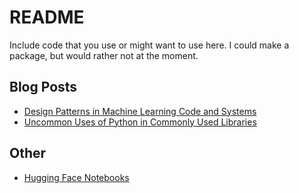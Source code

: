 # README

Include code that you use or might want to use here. I could make a package, but would rather not at the moment.

## Blog Posts

- [Design Patterns in Machine Learning Code and Systems](https://eugeneyan.com/writing/design-patterns/)
- [Uncommon Uses of Python in Commonly Used Libraries](https://eugeneyan.com/writing/uncommon-python/)

## Other

- [Hugging Face Notebooks](https://github.com/huggingface/notebooks)